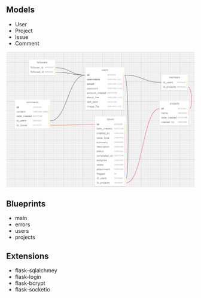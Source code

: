 

## Models

- User
- Project
- Issue
- Comment

![models](models.png)


## Blueprints

- main
- errors
- users
- projects 

## Extensions

- flask-sqlalchmey  
- flask-login  
- flask-bcrypt  
- flask-socketio
